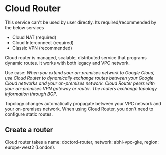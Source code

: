 # Cloud Router

This service can't be used by user directly. Its required/recommended by the below services

- Cloud NAT (required)
- Cloud Interconnect (required)
- Classic VPN (recommended)

Cloud router is managed, scalable, distributed service that programs dynamic routes. It works with both legacy and VPC network.

Use case: *When you extend your on-premises network to Google Cloud, use Cloud Router to dynamically exchange routes between your Google Cloud networks and your on-premises network. Cloud Router peers with your on-premises VPN gateway or router. The routers exchange topology information through BGP.*

Topology changes automatically propagate between your VPC network and your on-premises network. When using Cloud Router, you don't need to configure static routes.

## Create a router

Cloud router takes a name: doctord-router, network: abhi-vpc-gke, region: europe-west2 (London).
